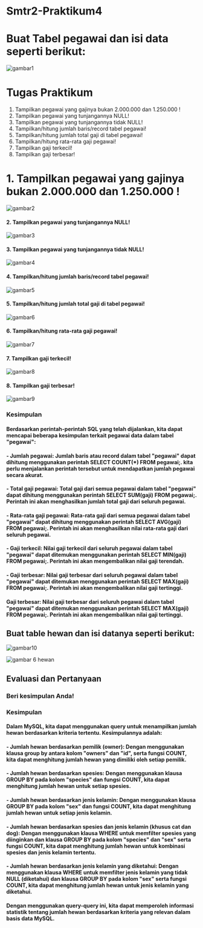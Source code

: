 # Smtr2-Praktikum4
# Buat Tabel pegawai dan isi data seperti berikut:
![gambar1](https://github.com/AbiyanfarasDanuyasa/Smtr2-Praktikum4/assets/115562487/81b1ef31-e138-4427-baa7-0c299b1b586d)
# Tugas Praktikum
1. Tampilkan pegawai yang gajinya bukan 2.000.000 dan 1.250.000 !
2. Tampilkan pegawai yang tunjangannya NULL!
3. Tampilkan pegawai yang tunjangannya tidak NULL!
4. Tampilkan/hitung jumlah baris/record tabel pegawai!
5. Tampilkan/hitung jumlah total gaji di tabel pegawai!
6. Tampilkan/hitung rata-rata gaji pegawai!
7. Tampilkan gaji terkecil!
8. Tampilkan gaji terbesar!
# 1. Tampilkan pegawai yang gajinya bukan 2.000.000 dan 1.250.000 !
![gambar2](https://github.com/AbiyanfarasDanuyasa/Smtr2-Praktikum4/assets/115562487/c229f444-f3ee-43b8-9eab-3ea02da74584)
#### 2. Tampilkan pegawai yang tunjangannya NULL!
![gambar3](https://github.com/AbiyanfarasDanuyasa/Smtr2-Praktikum4/assets/115562487/7d64c9e1-fd86-4a43-bf4a-da162e3d8e4a)
#### 3. Tampilkan pegawai yang tunjangannya tidak NULL!
![gambar4](https://github.com/AbiyanfarasDanuyasa/Smtr2-Praktikum4/assets/115562487/39dd8a0d-f195-44d6-8775-d08e30c3cbc3)
#### 4. Tampilkan/hitung jumlah baris/record tabel pegawai!
![gambar5](https://github.com/AbiyanfarasDanuyasa/Smtr2-Praktikum4/assets/115562487/176bd267-8bc2-4de5-a5f6-88fd1c2de337)
#### 5. Tampilkan/hitung jumlah total gaji di tabel pegawai!
![gambar6](https://github.com/AbiyanfarasDanuyasa/Smtr2-Praktikum4/assets/115562487/43663a3d-d3f1-4143-a39d-b71d94cc69c5)
#### 6. Tampilkan/hitung rata-rata gaji pegawai!
![gambar7](https://github.com/AbiyanfarasDanuyasa/Smtr2-Praktikum4/assets/115562487/ca53e017-bff9-4e8a-9ced-f84124af2407)
#### 7. Tampilkan gaji terkecil!
![gambar8](https://github.com/AbiyanfarasDanuyasa/Smtr2-Praktikum4/assets/115562487/d92fc34a-48f6-49fe-b489-9c62dbf5a8fb)
#### 8. Tampilkan gaji terbesar!
![gambar9](https://github.com/AbiyanfarasDanuyasa/Smtr2-Praktikum4/assets/115562487/2e1eaf51-13f7-42d6-9211-c567f5363adf)
### Kesimpulan
#### Berdasarkan perintah-perintah SQL yang telah dijalankan, kita dapat mencapai beberapa kesimpulan terkait pegawai data dalam tabel "pegawai":
#### - Jumlah pegawai: Jumlah baris atau record dalam tabel "pegawai" dapat dihitung menggunakan perintah SELECT COUNT(*) FROM pegawai;. kita perlu menjalankan perintah tersebut untuk mendapatkan jumlah pegawai secara akurat.
#### - Total gaji pegawai: Total gaji dari semua pegawai dalam tabel "pegawai" dapat dihitung menggunakan perintah SELECT SUM(gaji) FROM pegawai;. Perintah ini akan menghasilkan jumlah total gaji dari seluruh pegawai.
#### - Rata-rata gaji pegawai: Rata-rata gaji dari semua pegawai dalam tabel "pegawai" dapat dihitung menggunakan perintah SELECT AVG(gaji) FROM pegawai;. Perintah ini akan menghasilkan nilai rata-rata gaji dari seluruh pegawai.
#### - Gaji terkecil: Nilai gaji terkecil dari seluruh pegawai dalam tabel "pegawai" dapat ditemukan menggunakan perintah SELECT MIN(gaji) FROM pegawai;. Perintah ini akan mengembalikan nilai gaji terendah.
#### - Gaji terbesar: Nilai gaji terbesar dari seluruh pegawai dalam tabel "pegawai" dapat ditemukan menggunakan perintah SELECT MAX(gaji) FROM pegawai;. Perintah ini akan mengembalikan nilai gaji tertinggi.
#### Gaji terbesar: Nilai gaji terbesar dari seluruh pegawai dalam tabel "pegawai" dapat ditemukan menggunakan perintah SELECT MAX(gaji) FROM pegawai;. Perintah ini akan mengembalikan nilai gaji tertinggi.

## Buat table hewan dan isi datanya seperti berikut:
![gambar10](https://github.com/AbiyanfarasDanuyasa/Smtr2-Praktikum4/assets/115562487/951ab20a-1ad8-4bad-b837-d82d7a36945a)

![gambar 6 hewan](https://github.com/Akramfarrasanto/Praktikum-4-Basis-Data/assets/115552876/2b1c31c7-e922-4da6-abcd-90a29c98c3be)

## Evaluasi dan Pertanyaan
### Beri kesimpulan Anda!
### Kesimpulan
#### Dalam MySQL, kita dapat menggunakan query untuk menampilkan jumlah hewan berdasarkan kriteria tertentu. Kesimpulannya adalah:
#### - Jumlah hewan berdasarkan pemilik (owner): Dengan menggunakan klausa group by antara kolom "owners" dan "id", serta fungsi COUNT, kita dapat menghitung jumlah hewan yang dimiliki oleh setiap pemilik.
#### - Jumlah hewan berdasarkan spesies: Dengan menggunakan klausa GROUP BY pada kolom "species" dan fungsi COUNT, kita dapat menghitung jumlah hewan untuk setiap spesies.
#### - Jumlah hewan berdasarkan jenis kelamin: Dengan menggunakan klausa GROUP BY pada kolom "sex" dan fungsi COUNT, kita dapat menghitung jumlah hewan untuk setiap jenis kelamin.
#### - Jumlah hewan berdasarkan spesies dan jenis kelamin (khusus cat dan dog): Dengan menggunakan klausa WHERE untuk memfilter spesies yang diinginkan dan klausa GROUP BY pada kolom "species" dan "sex" serta fungsi COUNT, kita dapat menghitung jumlah hewan untuk kombinasi spesies dan jenis kelamin tertentu.
#### - Jumlah hewan berdasarkan jenis kelamin yang diketahui: Dengan menggunakan klausa WHERE untuk memfilter jenis kelamin yang tidak NULL (diketahui) dan klausa GROUP BY pada kolom "sex" serta fungsi COUNT, kita dapat menghitung jumlah hewan untuk jenis kelamin yang diketahui.
#### Dengan menggunakan query-query ini, kita dapat memperoleh informasi statistik tentang jumlah hewan berdasarkan kriteria yang relevan dalam basis data MySQL.
